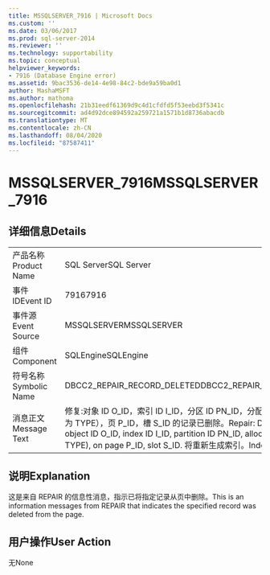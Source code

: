 ```yaml
---
title: MSSQLSERVER_7916 | Microsoft Docs
ms.custom: ''
ms.date: 03/06/2017
ms.prod: sql-server-2014
ms.reviewer: ''
ms.technology: supportability
ms.topic: conceptual
helpviewer_keywords:
- 7916 (Database Engine error)
ms.assetid: 9bac3536-de14-4e98-84c2-bde9a59ba0d1
author: MashaMSFT
ms.author: mathoma
ms.openlocfilehash: 21b31eedf61369d9c4d1cfdfd5f53eebd3f5341c
ms.sourcegitcommit: ad4d92dce894592a259721a1571b1d8736abacdb
ms.translationtype: MT
ms.contentlocale: zh-CN
ms.lasthandoff: 08/04/2020
ms.locfileid: "87587411"
---
```

# <a name="mssqlserver_7916"></a><span data-ttu-id="6a574-102">MSSQLSERVER_7916</span><span class="sxs-lookup"><span data-stu-id="6a574-102">MSSQLSERVER_7916</span></span>
    
## <a name="details"></a><span data-ttu-id="6a574-103">详细信息</span><span class="sxs-lookup"><span data-stu-id="6a574-103">Details</span></span>  
  
|||  
|-|-|  
|<span data-ttu-id="6a574-104">产品名称</span><span class="sxs-lookup"><span data-stu-id="6a574-104">Product Name</span></span>|<span data-ttu-id="6a574-105">SQL Server</span><span class="sxs-lookup"><span data-stu-id="6a574-105">SQL Server</span></span>|  
|<span data-ttu-id="6a574-106">事件 ID</span><span class="sxs-lookup"><span data-stu-id="6a574-106">Event ID</span></span>|<span data-ttu-id="6a574-107">7916</span><span class="sxs-lookup"><span data-stu-id="6a574-107">7916</span></span>|  
|<span data-ttu-id="6a574-108">事件源</span><span class="sxs-lookup"><span data-stu-id="6a574-108">Event Source</span></span>|<span data-ttu-id="6a574-109">MSSQLSERVER</span><span class="sxs-lookup"><span data-stu-id="6a574-109">MSSQLSERVER</span></span>|  
|<span data-ttu-id="6a574-110">组件</span><span class="sxs-lookup"><span data-stu-id="6a574-110">Component</span></span>|<span data-ttu-id="6a574-111">SQLEngine</span><span class="sxs-lookup"><span data-stu-id="6a574-111">SQLEngine</span></span>|  
|<span data-ttu-id="6a574-112">符号名称</span><span class="sxs-lookup"><span data-stu-id="6a574-112">Symbolic Name</span></span>|<span data-ttu-id="6a574-113">DBCC2_REPAIR_RECORD_DELETED</span><span class="sxs-lookup"><span data-stu-id="6a574-113">DBCC2_REPAIR_RECORD_DELETED</span></span>|  
|<span data-ttu-id="6a574-114">消息正文</span><span class="sxs-lookup"><span data-stu-id="6a574-114">Message Text</span></span>|<span data-ttu-id="6a574-115">修复:对象 ID O_ID，索引 ID I_ID，分区 ID PN_ID，分配单元 ID A_ID（类型为 TYPE），页 P_ID，槽 S_ID 的记录已删除。</span><span class="sxs-lookup"><span data-stu-id="6a574-115">Repair: Deleted record for object ID O_ID, index ID I_ID, partition ID PN_ID, alloc unit ID A_ID (type TYPE), on page P_ID, slot S_ID.</span></span> <span data-ttu-id="6a574-116">将重新生成索引。</span><span class="sxs-lookup"><span data-stu-id="6a574-116">Indexes will be rebuilt.</span></span>|  
  
## <a name="explanation"></a><span data-ttu-id="6a574-117">说明</span><span class="sxs-lookup"><span data-stu-id="6a574-117">Explanation</span></span>  
 <span data-ttu-id="6a574-118">这是来自 REPAIR 的信息性消息，指示已将指定记录从页中删除。</span><span class="sxs-lookup"><span data-stu-id="6a574-118">This is an information messages from REPAIR that indicates the specified record was deleted from the page.</span></span>  
  
## <a name="user-action"></a><span data-ttu-id="6a574-119">用户操作</span><span class="sxs-lookup"><span data-stu-id="6a574-119">User Action</span></span>  
 <span data-ttu-id="6a574-120">无</span><span class="sxs-lookup"><span data-stu-id="6a574-120">None</span></span>  
  
  
